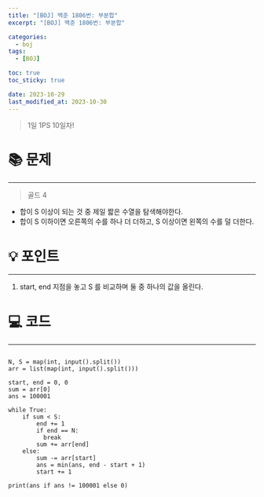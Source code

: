 ```yaml
---
title: "[BOJ] 백준 1806번: 부분합"
excerpt: "[BOJ] 백준 1806번: 부분합"

categories:
  - boj
tags:
  - [BOJ]

toc: true
toc_sticky: true

date: 2023-10-29
last_modified_at: 2023-10-30
---
```


> 1일 1PS 10일차!

# 📚 문제

---

> 골드 4

- 합이 S 이상이 되는 것 중 제일 짧은 수열을 탐색해야한다.
- 합이 S 이하이면 오른쪽의 수를 하나 더 더하고, S 이상이면 왼쪽의 수를 덜 더한다.

# 💡 포인트

---

1. start, end 지점을 놓고 S 를 비교하며 둘 중 하나의 값을 올린다.

# 💻 코드

---

```

N, S = map(int, input().split())
arr = list(map(int, input().split()))

start, end = 0, 0
sum = arr[0]
ans = 100001

while True:
    if sum < S:
        end += 1
        if end == N:
          break
        sum += arr[end]
    else:
        sum -= arr[start]
        ans = min(ans, end - start + 1)
        start += 1

print(ans if ans != 100001 else 0)

```
